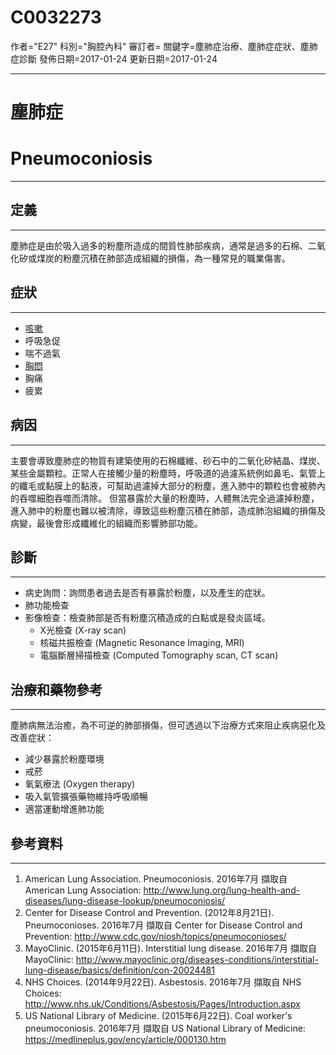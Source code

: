 # C0032273
作者="E27"
科別="胸腔內科"
審訂者=
關鍵字=塵肺症治療、塵肺症症狀、塵肺症診斷
發佈日期=2017-01-24
更新日期=2017-01-24

----------
# 塵肺症
# Pneumoconiosis
----------
## 定義
----------

塵肺症是由於吸入過多的粉塵所造成的間質性肺部疾病，通常是過多的石棉、二氧化矽或煤炭的粉塵沉積在肺部造成組織的損傷，為一種常見的職業傷害。

## 症狀
----------
- [咳嗽](C0010200)
- 呼吸急促
- 喘不過氣
- [胸悶](C0242073)
- 胸痛
- 疲累
## 病因
----------

主要會導致塵肺症的物質有建築使用的石棉纖維、砂石中的二氧化矽結晶、煤炭、某些金屬顆粒。正常人在接觸少量的粉塵時，呼吸道的過濾系統例如鼻毛、氣管上的纖毛或黏膜上的黏液，可幫助過濾掉大部分的粉塵，進入肺中的顆粒也會被肺內的吞噬細胞吞噬而清除。
但當暴露於大量的粉塵時，人體無法完全過濾掉粉塵，進入肺中的粉塵也難以被清除，導致這些粉塵沉積在肺部，造成肺泡組織的損傷及病變，最後會形成纖維化的組織而影響肺部功能。

## 診斷
----------
- 病史詢問：詢問患者過去是否有暴露於粉塵，以及產生的症狀。
- 肺功能檢查
- 影像檢查：檢查肺部是否有粉塵沉積造成的白點或是發炎區域。
  - X光檢查 (X-ray scan)
  - 核磁共振檢查 (Magnetic Resonance Imaging, MRI)
  - 電腦斷層掃描檢查 (Computed Tomography scan, CT scan)
## 治療和藥物參考
----------

塵肺病無法治癒，為不可逆的肺部損傷，但可透過以下治療方式來阻止疾病惡化及改善症狀：

- 減少暴露於粉塵環境
- 戒菸
- 氧氣療法 (Oxygen therapy)
- 吸入氣管擴張藥物維持呼吸順暢
- 適當運動增進肺功能
## 參考資料
----------
1. American Lung Association. Pneumoconiosis. 2016年7月 擷取自 American Lung Association: http://www.lung.org/lung-health-and-diseases/lung-disease-lookup/pneumoconiosis/
2. Center for Disease Control and Prevention. (2012年8月21日). Pneumoconioses. 2016年7月 擷取自 Center for Disease Control and Prevention: http://www.cdc.gov/niosh/topics/pneumoconioses/
3. MayoClinic. (2015年6月11日). Interstitial lung disease. 2016年7月 擷取自 MayoClinic: http://www.mayoclinic.org/diseases-conditions/interstitial-lung-disease/basics/definition/con-20024481
4. NHS Choices. (2014年9月22日). Asbestosis. 2016年7月 擷取自 NHS Choices: http://www.nhs.uk/Conditions/Asbestosis/Pages/Introduction.aspx
5. US National Library of Medicine. (2015年6月22日). Coal worker's pneumoconiosis. 2016年7月 擷取自 US National Library of Medicine: https://medlineplus.gov/ency/article/000130.htm






